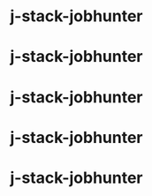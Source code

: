 # j-stack-jobhunter
# j-stack-jobhunter
# j-stack-jobhunter
# j-stack-jobhunter
# j-stack-jobhunter
